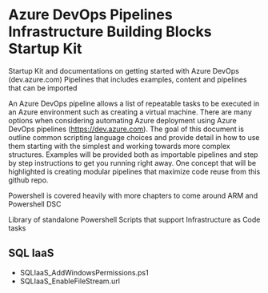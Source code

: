 # Azure DevOps Pipelines Infrastructure Building Blocks Startup Kit
Startup Kit and documentations on getting started with Azure DevOps (dev.azure.com) Pipelines that includes examples, content and pipelines that can be imported

An Azure DevOps pipeline allows a list of repeatable tasks to be executed in an Azure environment such as creating a virtual machine. There are many options when considering automating Azure deployment using Azure DevOps pipelines (https://dev.azure.com). The goal of this document is outline common scripting language choices and provide detail in how to use them starting with the simplest and working towards more complex structures. Examples will be provided both as importable pipelines and step by step instructions to get you running right away. One concept that will be highlighted is creating modular pipelines that maximize code reuse from this github repo.

Powershell is covered heavily with more chapters to come around ARM and Powershell DSC

Library of standalone Powershell Scripts that support Infrastructure as Code tasks

## SQL IaaS
- SQLIaaS_AddWindowsPermissions.ps1
- SQLIaaS_EnableFileStream.url
